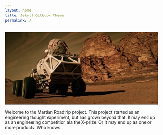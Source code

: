 ```yaml
---
layout: home
title: Jekyll Gitbook Theme
permalink: /
---
```


![Martian Rover](/assets/images/rover1.png)

Welcome to the Martian Roadtrip project. This project started as an engineering thought experiment, but has grown beyond that.  It may end up as an engineering competition ala the X-prize.  Or it may end up as one or more products.  Who knows.



